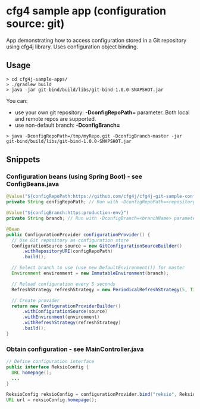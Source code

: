 # cfg4 sample app (configuration source: git)
App demonstrating how to access configuration stored in a Git repository using cfg4j library. Uses configuration object binding.

## Usage
```
> cd cfg4j-sample-apps/
> ./gradlew build
> java -jar git-bind/build/libs/git-bind-1.0.0-SNAPSHOT.jar
```

You can:
* use your own git repository: **-DconfigRepoPath=<repositoryUrl>** parameter. Both local and remote repos are supported.
* use non-default branch: **-DconfigBranch=<branchName>**

```
> java -DconfigRepoPath=/tmp/myRepo.git -DconfigBranch-master -jar git-bind/build/libs/git-bind-1.0.0-SNAPSHOT.jar
```

## Snippets

### Configuration beans (using Spring Boot) - **see ConfigBeans.java**
```java
@Value("${configRepoPath:https://github.com/cfg4j/cfg4j-git-sample-config.git}")
private String configRepoPath; // Run with -DconfigRepoPath=<repositoryUrl> parameter to override

@Value("${configBranch:https:production-env}")
private String branch; // Run with -DconfigBranch=<branchName> parameter to override

@Bean
public ConfigurationProvider configurationProvider() {
  // Use Git repository as configuration store
  ConfigurationSource source = new GitConfigurationSourceBuilder()
      .withRepositoryURI(configRepoPath)
      .build();

  // Select branch to use (use new DefaultEnvironment()) for master
  Environment environment = new ImmutableEnvironment(branch);

  // Reload configuration every 5 seconds
  RefreshStrategy refreshStrategy = new PeriodicalRefreshStrategy(5, TimeUnit.SECONDS);

  // Create provider
  return new ConfigurationProviderBuilder()
      .withConfigurationSource(source)
      .withEnvironment(environment)
      .withRefreshStrategy(refreshStrategy)
      .build();
}
```

### Obtain configuration - **see MainController.java**
```java
// Define configuration interface 
public interface ReksioConfig {
  URL homepage();
  ...
}

ReksioConfig reksioConfig = configurationProvider.bind("reksio", ReksioConfig.class);
URL url = reksioConfig.homepage();
```